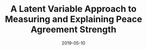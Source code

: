 ---
title: "A Latent Variable Approach to Measuring and Explaining Peace Agreement Strength"
collection: publications
permalink: /publication/forthcoming-peace-agreement-strength
date: 2019-05-10
venue: 'Political Science Research and Methods'
paperurl: '/files/pdf/research/Agreement Strength Accepted.pdf'
link: 'https://doi.org/10.1017/psrm.2019.23'
code: 'https://doi.org/10.7910/DVN/VUY8UI'
citation: 'Williams, Rob, Daniel J. Gustafson, Stephen E. Gent, and Mark J.C. Crescenzi. (Forthcoming). &quot;A Latent Variable Approach to Measuring and Explaining Peace Agreement Strength.&quot; <i>Political Science Research and Methods</i>. doi:10.1017/psrm.2019.23'
---